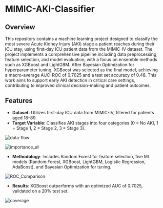 # MIMIC-AKI-Classifier

## Overview
This repository contains a machine learning project designed to classify the most severe Acute Kidney Injury (AKI) stage a patient reaches during their ICU stay, using first-day ICU patient data from the MIMIC-IV dataset. The project implements a comprehensive pipeline including data preprocessing, feature selection, and model evaluation, with a focus on ensemble methods such as XGBoost and LightGBM. After Bayesian Optimization for hyperparameter tuning, XGBoost was selected as the final model, achieving a macro-average AUC-ROC of 0.7025 and a test set accuracy of 0.48. This work aims to support early AKI detection in critical care settings, contributing to improved clinical decision-making and patient outcomes.

## Features
- **Dataset**: Utilizes first-day ICU data from MIMIC-IV, filtered for patients aged 18–89.
- **Target Variable**: Classifies AKI stages into four categories (0 = No AKI, 1 = Stage 1, 2 = Stage 2, 3 = Stage 3).

![data-flow](https://github.com/user-attachments/assets/175648fe-8e65-41dd-b448-8f68524217ed)

![importance_all](https://github.com/user-attachments/assets/b769f9b5-66f2-4822-8a49-5a83ab9e5b02)


- **Methodology**: Includes Random Forest for feature selection, five ML models (Random Forest, XGBoost, LightGBM, Logistic Regression, AdaBoost), and Bayesian Optimization for tuning.

![ROC_Comparison](https://github.com/user-attachments/assets/75e22517-5d88-45ab-9a18-ac3aab3e8a1f)

- **Results**: XGBoost outperforms with an optimized AUC of 0.7025, validated on a 20% test set.

![coverage](https://github.com/user-attachments/assets/5e7370ea-67f2-4530-9b42-c35ae7580bca)
